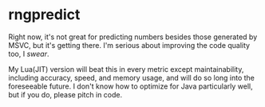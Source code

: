 # rngpredict
Right now, it's not great for predicting numbers besides those generated by MSVC, but it's getting there. I'm serious about improving the code quality too, I *swear*. 


My Lua(JIT) version will beat this in every metric except maintainability, including accuracy, speed, and memory usage, and will do so long into the foreseeable future. I don't know how to optimize for Java particularly well, but if you do, please pitch in code.
